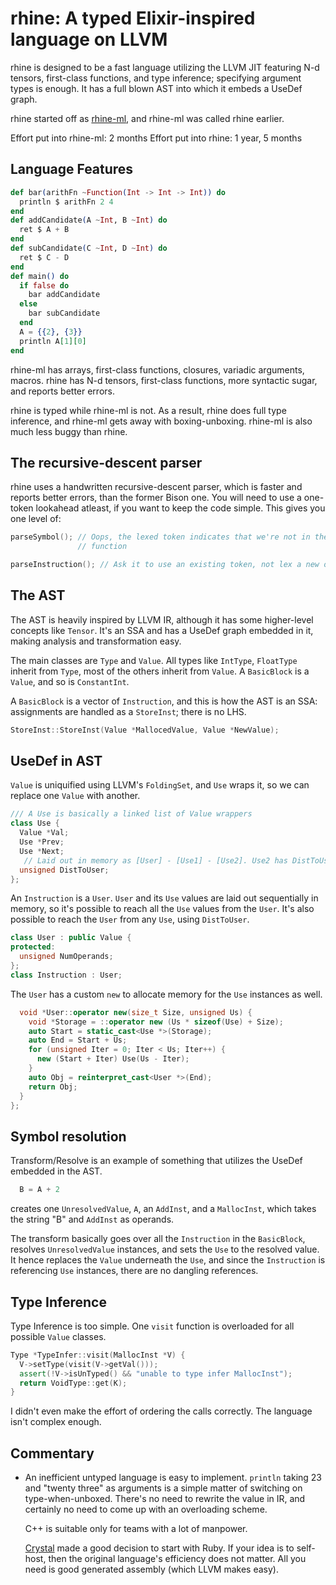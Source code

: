 # rhine: A typed Elixir-inspired language on LLVM

rhine is designed to be a fast language utilizing the LLVM JIT featuring N-d
tensors, first-class functions, and type inference; specifying argument
types is enough. It has a full blown AST into which it embeds a UseDef graph.

rhine started off as [rhine-ml](https://github.com/artagnon/rhine-ml), and
rhine-ml was called rhine earlier.

Effort put into rhine-ml: 2 months
Effort put into rhine: 1 year, 5 months

## Language Features

```elixir
def bar(arithFn ~Function(Int -> Int -> Int)) do
  println $ arithFn 2 4
end
def addCandidate(A ~Int, B ~Int) do
  ret $ A + B
end
def subCandidate(C ~Int, D ~Int) do
  ret $ C - D
end
def main() do
  if false do
    bar addCandidate
  else
    bar subCandidate
  end
  A = {{2}, {3}}
  println A[1][0]
end
```

rhine-ml has arrays, first-class functions, closures, variadic arguments,
macros. rhine has N-d tensors, first-class functions, more syntactic sugar, and
reports better errors.

rhine is typed while rhine-ml is not. As a result, rhine does full type
inference, and rhine-ml gets away with boxing-unboxing. rhine-ml is also much
less buggy than rhine.

## The recursive-descent parser

rhine uses a handwritten recursive-descent parser, which is faster and reports
better errors, than the former Bison one. You will need to use a one-token
lookahead atleast, if you want to keep the code simple. This gives you one level
of:

```cpp
parseSymbol(); // Oops, the lexed token indicates that we're not in the right
               // function

parseInstruction(); // Ask it to use an existing token, not lex a new one
```

## The AST

The AST is heavily inspired by LLVM IR, although it has some higher-level
concepts like `Tensor`. It's an SSA and has a UseDef graph embedded in it,
making analysis and transformation easy.

The main classes are `Type` and `Value`. All types like `IntType`, `FloatType`
inherit from `Type`, most of the others inherit from `Value`. A `BasicBlock` is
a `Value`, and so is `ConstantInt`.

A `BasicBlock` is a vector of `Instruction`, and this is how the AST is an SSA:
assignments are handled as a `StoreInst`; there is no LHS.

```cpp
StoreInst::StoreInst(Value *MallocedValue, Value *NewValue);
```

## UseDef in AST

`Value` is uniquified using LLVM's `FoldingSet`, and `Use` wraps it, so we can
replace one `Value` with another.

```cpp
/// A Use is basically a linked list of Value wrappers
class Use {
  Value *Val;
  Use *Prev;
  Use *Next;
   // Laid out in memory as [User] - [Use1] - [Use2]. Use2 has DistToUser 2
  unsigned DistToUser;
};
```

An `Instruction` is a `User`. `User` and its `Use` values are laid out
sequentially in memory, so it's possible to reach all the `Use` values from the
`User`. It's also possible to reach the `User` from any `Use`, using
`DistToUser`.

```cpp
class User : public Value {
protected:
  unsigned NumOperands;
};
class Instruction : User;
```

The `User` has a custom `new` to allocate memory for the `Use` instances
as well.

```cpp
  void *User::operator new(size_t Size, unsigned Us) {
    void *Storage = ::operator new (Us * sizeof(Use) + Size);
    auto Start = static_cast<Use *>(Storage);
    auto End = Start + Us;
    for (unsigned Iter = 0; Iter < Us; Iter++) {
      new (Start + Iter) Use(Us - Iter);
    }
    auto Obj = reinterpret_cast<User *>(End);
    return Obj;
  }
};
```

## Symbol resolution

Transform/Resolve is an example of something that utilizes the UseDef embedded
in the AST.

```elixir
  B = A + 2
```

creates one `UnresolvedValue`, `A`, an `AddInst`, and a `MallocInst`,
which takes the string "B" and `AddInst` as operands.

The transform basically goes over all the `Instruction` in the `BasicBlock`,
resolves `UnresolvedValue` instances, and sets the `Use` to the resolved value.
It hence replaces the `Value` underneath the `Use`, and since the `Instruction`
is referencing `Use` instances, there are no dangling references.

## Type Inference

Type Inference is too simple. One `visit` function is overloaded for all
possible `Value` classes.

```cpp
Type *TypeInfer::visit(MallocInst *V) {
  V->setType(visit(V->getVal()));
  assert(!V->isUnTyped() && "unable to type infer MallocInst");
  return VoidType::get(K);
}
```

I didn't even make the effort of ordering the calls correctly. The language
isn't complex enough.

## Commentary

- An inefficient untyped language is easy to implement. `println` taking 23 and
  "twenty three" as arguments is a simple matter of switching on
  type-when-unboxed. There's no need to rewrite the value in IR, and certainly
  no need to come up with an overloading scheme.

  C++ is suitable only for teams with a lot of manpower.

  [Crystal](http://crystal-lang.org/) made a good decision to start with Ruby.
  If your idea is to self-host, then the original language's efficiency does not
  matter. All you need is good generated assembly (which LLVM makes easy).
